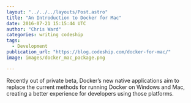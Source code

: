 ```yaml
---
layout: "../../../layouts/Post.astro"
title: "An Introduction to Docker for Mac"
date: 2016-07-21 15:15:44 UTC
author: "Chris Ward"
categories: writing codeship
tags:
  - Development
publication_url: "https://blog.codeship.com/docker-for-mac/"
image: images/docker_mac_package.png

---
```

Recently out of private beta, Docker’s new native applications aim to replace the current methods for running Docker on Windows and Mac, creating a better experience for developers using those platforms.

